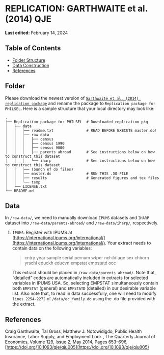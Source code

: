 # REPLICATION: GARTHWAITE et al. (2014) QJE
**Last edited:** February 14, 2024

## Table of Contents

- [Folder Structure](#Folder)
- [Data Construction](#Data)
- [References](#References)
  

## Folder 

Please download the newest version of [`Garthwaite et al. (2014) replication package`](http://www.nber.org/~notom/ggn-replication-kit.zip) and rename the package to `Replication package for PHILSEL`. Here is a sample structure that your local directory may look like:

    . 
    ├── Replication package for PHILSEL  # Downloaded replication pkg 
    │   ├── data   
    │   │   ├── readme.txt               # READ BEFORE EXECUTE master.do!
    │   │   ├── raw data                      
    │   │   │   ├── census
    │   │   │   ├── census 1990
    │   │   │   ├── census 9000
    │   │   │   ├── parents abroad       # See instructions below on how to construct this dataset
    │   │   │   └── iharp                # See instructions below on how to construct this dataset
    │   │   ├── (bunch of do files)  
    │   │   ├── master.do                # RUN THIS .DO FILE
    │   │   ├── results                  # Generated figures and tex files 
    │   │   └── temp   
    │   └── LICENSE.txt
    └── README.md                      

## Data 

In `/raw-data/`, we need to manually download `IPUMS` datasets and `IHARP` dataset into `/raw-data/parents-abroad/` and `/raw-data/iharp/`, respectively.

1. `IPUMS`: Register with IPUMS at [https://international.ipums.org/international/](https://international.ipums.org/international/). Your extract needs to contain data on the following variables:
   > cntry year sample serial pernum wtper nchild age sex chborn yrschl educkh educvn empstat empstatd occ
   
   This extract should be placed in `/raw data/parents abroad/`. Note that, “detailed” codes are automatically included in extracts for selected variables in IPUMS USA. So, selecting EMPSTAT simultaneously contain both `EMPSTAT` (general) and `EMPSTATD` (detailed) in our desirable variable list. Also note that, to read in data successfully, one will need to modify `lines 2254-2272` of `/data/ec_family.do` using the .do file provided with the extract.

## References

Craig Garthwaite, Tal Gross, Matthew J. Notowidigdo, Public Health Insurance, Labor Supply, and Employment Lock , The Quarterly Journal of Economics, Volume 129, Issue 2, May 2014, Pages 653–696, [https://doi.org/10.1093/qje/qju005](https://doi.org/10.1093/qje/qju005)
